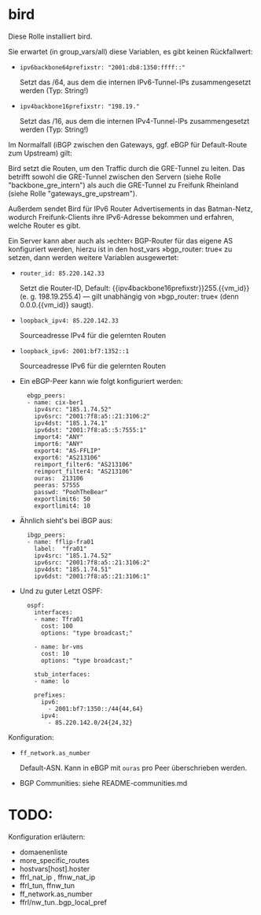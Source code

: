 # bird

Diese Rolle installiert bird.

Sie erwartet (in group_vars/all) diese Variablen, es gibt keinen Rückfallwert:

- `ipv6backbone64prefixstr: "2001:db8:1350:ffff::"`

  Setzt das /64, aus dem die internen IPv6-Tunnel-IPs zusammengesetzt werden (Typ: String!)

- `ipv4backbone16prefixstr: "198.19."`

  Setzt das /16, aus dem die internen IPv4-Tunnel-IPs zusammengesetzt werden (Typ: String!)

Im Normalfall (iBGP zwischen den Gateways, ggf. eBGP für Default-Route zum Upstream) gilt:

Bird setzt die Routen, um den Traffic durch die GRE-Tunnel zu leiten.
Das betrifft sowohl die GRE-Tunnel zwischen den Servern (siehe Rolle "backbone_gre_intern") als auch die GRE-Tunnel zu Freifunk Rheinland (siehe Rolle "gateways_gre_upstream").

Außerdem sendet Bird für IPv6 Router Advertisements in das Batman-Netz, wodurch Freifunk-Clients ihre IPv6-Adresse bekommen und erfahren, welche Router es gibt.

Ein Server kann aber auch als ›echter‹ BGP-Router für das eigene AS konfiguriert werden, hierzu ist in den host_vars »bgp_router: true« zu setzen, dann werden weitere Variablen ausgewertet:

- `router_id: 85.220.142.33`

  Setzt die Router-ID, Default: {{ipv4backbone16prefixstr}}255.{{vm_id}} (e. g. 198.19.255.4) — gilt unabhängig von »bgp_router: true« (denn 0.0.0.{{vm_id}} saugt).

- `loopback_ipv4: 85.220.142.33`

  Sourceadresse IPv4 für die gelernten Routen

- `loopback_ipv6: 2001:bf7:1352::1`

  Sourceadresse IPv6 für die gelernten Routen

- Ein eBGP-Peer kann wie folgt konfiguriert werden:

        ebgp_peers:
        - name: cix-ber1
          ipv4src: "185.1.74.52"
          ipv6src: "2001:7f8:a5::21:3106:2"
          ipv4dst: "185.1.74.1"
          ipv6dst: "2001:7f8:a5::5:7555:1"
          import4: "ANY"
          import6: "ANY"
          export4: "AS-FFLIP"
          export6: "AS213106"
          reimport_filter6: "AS213106"
          reimport_filter4: "AS213106"
          ouras:  213106
          peeras: 57555
          passwd: "PoohTheBear"
          exportlimit6: 50
          exportlimit4: 10

- Ähnlich sieht's bei iBGP aus:

        ibgp_peers:
        - name: fflip-fra01
          label:  "fra01"
          ipv4src: "185.1.74.52"
          ipv6src: "2001:7f8:a5::21:3106:2"
          ipv4dst: "185.1.74.51"
          ipv6dst: "2001:7f8:a5::21:3106:1"

- Und zu guter Letzt OSPF:

        ospf:
          interfaces:
          - name: Tfra01
            cost: 100
            options: "type broadcast;"

          - name: br-vms
            cost: 10
            options: "type broadcast;"

          stub_interfaces:
          - name: lo

          prefixes:
            ipv6:
              - 2001:bf7:1350::/44{44,64}
            ipv4:
              - 85.220.142.0/24{24,32}


Konfiguration:

- `ff_network.as_number`

  Default-ASN. Kann in eBGP mit `ouras` pro Peer überschrieben werden.

- BGP Communities: siehe README-communities.md

# TODO:
Konfiguration erläutern:
- domaenenliste 
- more_specific_routes
- hostvars[host].hoster
- ffrl_nat_ip , ffnw_nat_ip
- ffrl_tun, ffnw_tun 
- ff_network.as_number
- ffrl/nw_tun.<tunnel>.bgp_local_pref